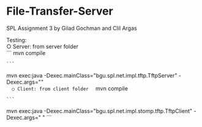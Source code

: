# File-Transfer-Server
SPL Assignment 3 by Gilad Gochman and Clil Argas

Testing:  
○ Server: from server folder  
    ```
mvn compile

    ```
mvn exec:java -Dexec.mainClass="bgu.spl.net.impl.tftp.TftpServer" -Dexec.args="<port>"  
    ```  
○ Client: from client folder  
    ```
 mvn compile

    ``` 
 mvn exec:java -Dexec.mainClass="bgu.spl.net.impl.stomp.tftp.TftpClient" -Dexec.args="<ip> <port>"
    ```


